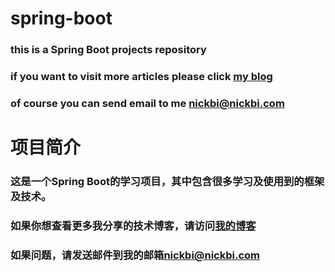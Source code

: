 # spring-boot
### this is a Spring Boot projects repository
### if you want to visit more articles please click [my blog](https://www.jianshu.com/u/1bb4b4eaef1e)
### of course you can send email to me [nickbi@nickbi.com](nickbi@nickbi.com)

# 项目简介
### 这是一个Spring Boot的学习项目，其中包含很多学习及使用到的框架及技术。
### 如果你想查看更多我分享的技术博客，请访问[我的博客](https://www.jianshu.com/u/1bb4b4eaef1e)
### 如果问题，请发送邮件到我的邮箱[nickbi@nickbi.com](nickbi@nickbi.com)
